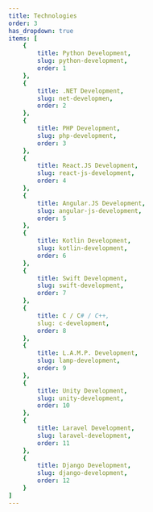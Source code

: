 ```yaml
---
title: Technologies
order: 3
has_dropdown: true
items: [
    {
        title: Python Development,
        slug: python-development,
        order: 1
    },
    {
        title: .NET Development,
        slug: net-developmen,
        order: 2
    },
    {
        title: PHP Development,
        slug: php-development,
        order: 3
    },
    {
        title: React.JS Development,
        slug: react-js-development,
        order: 4
    },
    {
        title: Angular.JS Development,
        slug: angular-js-development,
        order: 5
    },
    {
        title: Kotlin Development,
        slug: kotlin-development,
        order: 6
    },
    {
        title: Swift Development,
        slug: swift-development,
        order: 7
    },
    {
        title: C / C# / C++,
        slug: c-development,
        order: 8
    },
    {
        title: L.A.M.P. Development,
        slug: lamp-development,
        order: 9
    },
    {
        title: Unity Development,
        slug: unity-development,
        order: 10
    },
    {
        title: Laravel Development,
        slug: laravel-development,
        order: 11
    },
    {
        title: Django Development,
        slug: django-development,
        order: 12
    }
]
---
```

